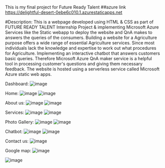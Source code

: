 This is my final project for Future Ready Talent
##azure link https://delightful-desert-0ebe6c010.1.azurestaticapps.net

#Description: This is a webpage developed using HTML & CSS as part of FUTURE READY TALENT Internship Project & implementing Microsoft Azure Services like the Static 
webapp to deploy the website and QnA makes to answers the queries of the consumers. Building a website for a Agriculture purpose offers a wide range of essential 
Agriculture services. Since most individuals lack the knowledge and expertise to work out what procedures for Agriculture. Implementing an interactive chatbot that 
answers customers basic queries. Therefore Microsoft Azure QnA maker service is a helpful tool in processing customer's questions and giving them necessary feedback. 
The website is hosted using a serverless service called Microsoft Azure static web apps.

Dashboard:
![image](https://user-images.githubusercontent.com/98202564/186395115-fa3969e8-c464-4613-87cb-5a3fe2ebe05e.png)

Home:
![image](https://user-images.githubusercontent.com/98202564/186395323-c5d29ff2-edd2-4339-b92b-542011b03189.png)
![image](https://user-images.githubusercontent.com/98202564/186395366-652ca0b6-3a5b-4599-bc03-5b98905425d2.png)

About us:
![image](https://user-images.githubusercontent.com/98202564/186395421-a38c827f-05d0-4196-9fc3-4faf8560398c.png)
![image](https://user-images.githubusercontent.com/98202564/186395443-03b3805c-c8ca-42a0-a2a9-44affdf5ca70.png)

Services:
![image](https://user-images.githubusercontent.com/98202564/186395484-aa2f1407-d7dc-4ccc-87c9-32486f842354.png)
![image](https://user-images.githubusercontent.com/98202564/186395540-cf904ecc-9ae8-46b1-9bf9-3934be8a9be0.png)

Photo Gallery:
![image](https://user-images.githubusercontent.com/98202564/186395632-5a02086d-c117-459e-b600-ed4a6bef4402.png)
![image](https://user-images.githubusercontent.com/98202564/186395674-f4fe0735-3bcc-451a-8fcb-e441f4e398a5.png)

Chatbot:
![image](https://user-images.githubusercontent.com/98202564/186395773-a3539790-1029-45ee-9205-13b9c9381c12.png)
![image](https://user-images.githubusercontent.com/98202564/186395795-d8018fd0-f97f-4e33-845a-342d729a9410.png)

Contact us:
![image](https://user-images.githubusercontent.com/98202564/186395878-e35e7240-65b5-4ccd-8382-febdde901a77.png)

Google map:
![image](https://user-images.githubusercontent.com/98202564/186396165-08ff3e7d-f502-4e43-ae5b-52212cee2d15.png)

![image](https://user-images.githubusercontent.com/98202564/186396265-a65dbc44-218d-486c-9754-a3cf8c7c6e8f.png)
